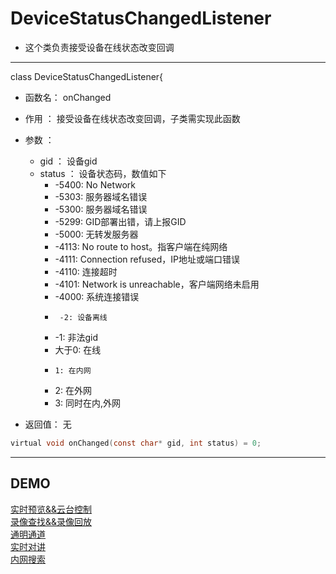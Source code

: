 ﻿DeviceStatusChangedListener
===


* 这个类负责接受设备在线状态改变回调

---


class DeviceStatusChangedListener{


* 函数名： onChanged
* 作用  ： 接受设备在线状态改变回调，子类需实现此函数
* 参数  ： 
    * gid     ： 设备gid
    * status  ： 设备状态码，数值如下
        *   -5400: No Network
        *   -5303: 服务器域名错误
        *   -5300: 服务器域名错误
        *   -5299:  GID部署出错，请上报GID
        *   -5000:  无转发服务器
        *   -4113: 	No route to host。指客户端在纯网络
        *   -4111: 	Connection refused，IP地址或端口错误
        *   -4110: 	连接超时
        *   -4101: 	Network is unreachable，客户端网络未启用
        *   -4000: 	系统连接错误
        *      -2: 设备离线
        *   -1: 非法gid
        *   大于0: 在线
        *     1: 在内网
        *    2: 在外网
        * 3: 同时在内,外网
  
* 返回值： 无

```C
virtual void onChanged(const char* gid, int status) = 0;
```



***
DEMO
---
[实时预览&&云台控制](../demo/realplay.md)  
[录像查找&&录像回放](../demo/playback.md)  
[通明通道](../demo/manul.md)  
[实时对讲](../demo/talk.md)  
[内网搜索](../demo/search.md)  
